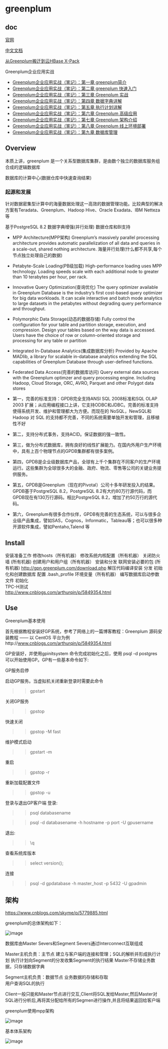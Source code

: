 
# greenplum

## doc
[官网](https://greenplum.org/)

[中文文档](https://gp-docs-cn.github.io/docs/common/gpdb-features.html)

[从Greenplum搬迁到云HBase X-Pack](https://mp.weixin.qq.com/s/DeTJFPCuXe8dsILcVEERKA)

Greenplum企业应用实战

- [Greenplum企业应用实战（笔记）：第一章 greenplum简介](https://www.jianshu.com/p/b5c85cadb362)
- [Greenplum企业应用实战（笔记）：第二章 greenplum 快速入门](https://www.jianshu.com/p/43de56ddcd7b)
- [Greenplum企业应用实战（笔记）：第三章 Greenplum 实战](https://www.jianshu.com/p/9be1439f5bd3)
- [Greenplum企业应用实战（笔记）：第四章 数据字典详解](https://www.jianshu.com/p/052009ed92a2)
- [Greenplum企业应用实战（笔记）：第五章 执行计划详解](https://www.jianshu.com/p/25ce3b0c930d)
- [Greenplum企业应用实战（笔记）：第六章 Greenplum 高级应用](https://www.jianshu.com/p/32701ff3ee2c)
- [Greenplum企业应用实战（笔记）：第七章 Greenplum 架构介绍](https://www.jianshu.com/p/105cb516a122)
- [Greenplum企业应用实战（笔记）：第八章 Greenplum 线上环境部署](https://www.jianshu.com/p/75e87b890a60)
- [Greenplum企业应用实战（笔记）：第九章 数据库管理](https://www.jianshu.com/p/105cb516a122)


## Overview
本质上讲，greenplum 是一个关系型数据库集群，是由数个独立的数据库服务组合成的逻辑数据库

数据库的计算中心(数据仓库中快速查询结果)

### 起源和发展
针对数据密集型计算中的海量数据处理这一高效的数据管理功能。比较典型的解决方案有Teradata、Greenplum、Hadoop Hive、Oracle Exadata、IBM Netteza等

基于PostgreSQL 8.2
数据字典增强(并行处理)
数据仓库和BI支持


* MPP Architecture(MPP架构)
    Greenplum’s massively parallel processing architecture provides automatic parallelization of all data and queries in a scale-out, shared nothing architecture.
    海量并行处理(什么都不共享,每个节点独立处理自己的数据)
* Petabyte-Scale Loading(PB级加载)
    High-performance loading uses MPP technology. Loading speeds scale with each additional node to greater than 10 terabytes per hour, per rack.
* Innovative Query Optimization(查询优化)
    The query optimizer available in Greenplum Database is the industry’s first cost-based query optimizer for big data workloads. It can scale interactive and batch mode analytics to large datasets in the petabytes without degrading query performance and throughput.
* Polymorphic Data Storage(动态的数据存储)
    Fully control the configuration for your table and partition storage, execution, and compression. Design your tables based on the way data is accessed. Users have the choice of row or column-oriented storage and processing for any table or partition
* Integrated In-Database Analytics(集成数据库分析)
    Provided by Apache MADlib, a library for scalable in-database analytics extending the SQL capabilities of Greenplum Database through user-defined functions.
* Federated Data Access(完善的数据库访问)
    Query external data sources with the Greenplum optimzer and query processing engine. Including Hadoop, Cloud Storage, ORC, AVRO, Parquet and other Polygot data stores

* 第一，完善的标准支持：GPDB完全支持ANSI SQL 2008标准和SQL OLAP 2003 扩展；从应用编程接口上讲，它支持ODBC和JDBC。完善的标准支持使得系统开发、维护和管理都大为方便。而现在的 NoSQL，NewSQL和Hadoop 对 SQL 的支持都不完善，不同的系统需要单独开发和管理，且移植性不好

* 第二，支持分布式事务，支持ACID。保证数据的强一致性。

* 第三，做为分布式数据库，拥有良好的线性扩展能力。在国内外用户生产环境中，具有上百个物理节点的GPDB集群都有很多案例。

* 第四，GPDB是企业级数据库产品，全球有上千个集群在不同客户的生产环境运行。这些集群为全球很多大的金融、政府、物流、零售等公司的关键业务提供服务。

* 第五，GPDB是Greenplum（现在的Pivotal）公司十多年研发投入的结果。GPDB基于PostgreSQL 8.2，PostgreSQL 8.2有大约80万行源代码，而GPDB现在有130万行源码。相比PostgreSQL 8.2，增加了约50万行的源代码。

* 第六，Greenplum有很多合作伙伴，GPDB有完善的生态系统，可以与很多企业级产品集成，譬如SAS，Cognos，Informatic，Tableau等；也可以很多种开源软件集成，譬如Pentaho,Talend 等


## Install

安装准备工作
    修改hosts（所有机器）
    修改系统内核配置（所有机器）
    关闭防火墙 (所有机器)
    创建用户和用户组（所有机器）
安装和分发
    联网安装必要的包 (所有机器)
        http://gpn.greenplum.com/download.php
    解压代码编译安装
    分发
初始化和创建数据库
    配置 .bash_profile 环境变量（所有机器）
    编写数据库启动参数文件
    初始化  
TPC-H测试      
http://www.cnblogs.com/arthurqin/p/5849354.html

## Use

Greenplum基本使用

首先根据教程安装好GP系统，参考了网络上的一篇博客教程：Greenplum 源码安装教程 —— 以 CentOS 平台为例http://www.cnblogs.com/arthurqin/p/5849354.html

GP安装好，并使用gpinitsystem 命令完成初始化之后，使用 psql -d postgres 可以开始使用GP。GP有一些基本命令如下:

GP服务启停

启动GP服务。当虚拟机关闭重新登录时需要此命令
>> gpstart

关闭GP服务
>> gpstop

快速关闭
>> gpstop -M fast

维护模式启动
>> gpstart -m

重启
>> gpstop -r

重新加载配置文件
>> gpstop -u

登录与退出GP客户端
登录:
>> psql databasename

>> psql -d databasename -h hostname -p port -U gpusername

退出: 
>> \q

查看系统库版本
 >> select version();
 
连接
>> psql -d gpdatabase -h master_host -p 5432 -U gpadmin
 
## 架构

https://www.cnblogs.com/skyme/p/5779885.html

greenplum的总体架构如下：

![image](https://github.com/leelovejava/doc/blob/master/img/dataBase/greenplum/01.png)

数据库由Master Severs和Segment Severs通过Interconnect互联组成
  
  
  Master主机负责：主节点
                  建立与客户端的连接和管理；SQL的解析并形成执行计划
                  执行计划向Segment的分发收集Segment的执行结果
                  Master不存储业务数据，只存储数据字典
  
  Segment主机负责：数据节点
                   业务数据的存储和存取   
                   用户查询SQL的执行

   Client一般只能和Master节点进行交互,Client将SQL发给Master,然后Master对SQL进行分析后,再将其分配给所有的Segmen进行操作,并且将结果返回给客户端
   
greenplum使用mpp架构

![image](https://github.com/leelovejava/doc/blob/master/img/dataBase/greenplum/02.png)

 基本体系架构
 
![image](https://github.com/leelovejava/doc/blob/master/img/dataBase/greenplum/03.png)

  